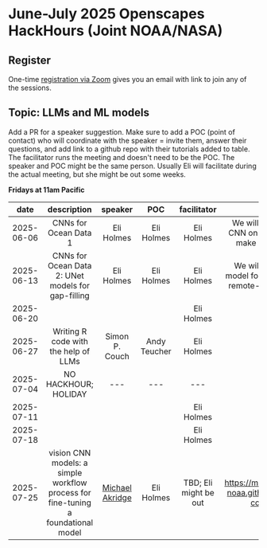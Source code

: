 # June-July 2025 Openscapes HackHours (Joint NOAA/NASA)

## Register

One-time [registration via Zoom](https://zoom.us/meeting/register/Om99ecCMSrqepyDVDJ7bBA) gives you an email with link to join any of the sessions.

## Topic: LLMs and ML models

Add a PR for a speaker suggestion. Make sure to add a POC (point of contact) who will coordinate with the speaker = invite them, answer their questions, and add link to a github repo with their tutorials added to table. The facilitator runs the meeting and doesn't need to be the POC. The speaker and POC might be the same person. Usually Eli will facilitate during the actual meeting, but she might be out some weeks. 

**Fridays at 11am Pacific**

| date | description | speaker | POC | facilitator | note |
|:----------:|:-----------:|:-------:|:---:|:-----:|:-----:|
| 2025-06-06 | CNNs for Ocean Data 1 | Eli Holmes | Eli Holmes | Eli Holmes | We will train a basic CNN on SST data and make predictions. |
| 2025-06-13 | CNNs for Ocean Data 2: UNet models for gap-filling  | Eli Holmes | Eli Holmes | Eli Holmes | We will use a UNet model for filling gaps in remote-sensing data. |
| 2025-06-20 |             |         |     | Eli Holmes|       |
| 2025-06-27 | Writing R code with the help of LLMs | Simon P. Couch | Andy Teucher | Eli Holmes|       |
| 2025-07-04 |     NO HACKHOUR; HOLIDAY        |  ---  |  --- |  ---  | --- |
| 2025-07-11 |             |         |     | Eli Holmes |       |
| 2025-07-18 |    |         |     | Eli Holmes |       |
| 2025-07-25 |  vision CNN models: a simple workflow process for fine-tuning a foundational model   |   [Michael Akridge](https://github.com/michaelakridge-noaa)     |  Eli Holmes    |   TBD; Eli might be out    |   <https://michaelakridge-noaa.github.io/ai4me-cookbook>    |

